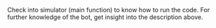 Check into simulator (main function) to know how to run the code.
For further knowledge of the bot, get insight into the description above.
